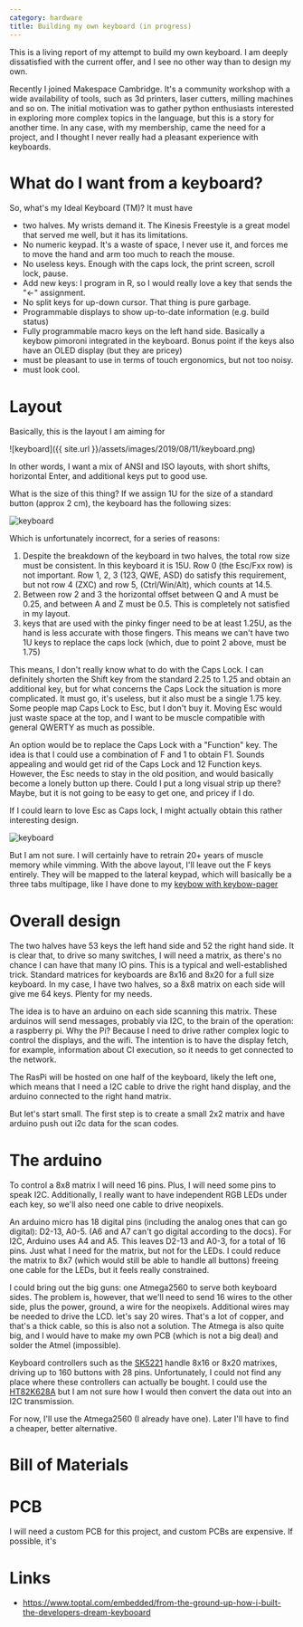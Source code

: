 ```yaml
---
category: hardware
title: Building my own keyboard (in progress)
---
```


This is a living report of my attempt to build my own keyboard. I am deeply dissatisfied
with the current offer, and I see no other way than to design my own.

Recently I joined Makespace Cambridge. It's a community workshop with a wide availability 
of tools, such as 3d printers, laser cutters, milling machines and so on. The initial motivation
was to gather python enthusiasts interested in exploring more complex topics in the language, but 
this is a story for another time. In any case, with my membership, came the need for a project, 
and I thought I never really had a pleasant experience with keyboards.

# What do I want from a keyboard?

So, what's my Ideal Keyboard (TM)? It must have

- two halves. My wrists demand it. The Kinesis Freestyle is a great model that served me well, but it has its limitations.
- No numeric keypad. It's a waste of space, I never use it, and forces me to move the hand and arm too much to reach the mouse.
- No useless keys. Enough with the caps lock, the print screen, scroll lock, pause.
- Add new keys: I program in R, so I would really love a key that sends the "<-" assignment.
- No split keys for up-down cursor. That thing is pure garbage.
- Programmable displays to show up-to-date information (e.g. build status)
- Fully programmable macro keys on the left hand side. Basically a keybow pimoroni integrated in the keyboard. 
  Bonus point if the keys also have an OLED display (but they are pricey)
- must be pleasant to use in terms of touch ergonomics, but not too noisy.
- must look cool.

# Layout

Basically, this is the layout I am aiming for

![keyboard]({{ site.url }}/assets/images/2019/08/11/keyboard.png)

In other words, I want a mix of ANSI and ISO layouts, with short shifts, horizontal Enter, and 
additional keys put to good use.

What is the size of this thing? If we assign 1U for the size of a standard button 
(approx 2 cm), the keyboard has the following sizes:

![keyboard](https://github.com/stefanoborini/keymine/blob/master/layouts/units-v0.1.png?raw=true)

Which is unfortunately incorrect, for a series of reasons:

1. Despite the breakdown of the keyboard in two halves, the total row size must be consistent. 
   In this keyboard it is 15U. Row 0 (the Esc/Fxx row) is not important. Row 1, 2, 3 (123, QWE, ASD) 
   do satisfy this requirement, but not row 4 (ZXC) and row 5, (Ctrl/Win/Alt), which counts at 14.5.
2. Between row 2 and 3 the horizontal offset between Q and A must be 0.25, and between A and Z must be 0.5.
   This is completely not satisfied in my layout.
3. keys that are used with the pinky finger need to be at least 1.25U, 
   as the hand is less accurate with those fingers. This means we can't have two 1U keys to replace 
   the caps lock (which, due to point 2 above, must be 1.75)

This means, I don't really know what to do with the Caps Lock. I can definitely shorten the Shift key
from the standard 2.25 to 1.25 and obtain an additional key, but for what concerns the Caps Lock the 
situation is more complicated. It must go, it's useless, but it also must be a single 1.75 key. Some 
people map Caps Lock to Esc, but I don't buy it. Moving Esc would just waste space at the top, and I
want to be muscle compatible with general QWERTY as much as possible.

An option would be to replace the Caps Lock with a "Function" key. The idea is that 
I could use a combination of F and 1 to obtain F1. Sounds appealing and would get rid of
the Caps Lock and 12 Function keys. However, the Esc needs to stay in the old position, 
and would basically become a lonely button up there. Could I put a long visual strip up there?
Maybe, but it is not going to be easy to get one, and pricey if I do.

If I could learn to love Esc as Caps lock, I might actually obtain this rather interesting
design. 

![keyboard](https://github.com/stefanoborini/keymine/blob/master/layouts/units-v0.2.png?raw=true)

But I am not sure. I will certainly have to retrain 20+ years of muscle memory while vimming.
With the above layout, I'll leave out the F keys entirely. They will be mapped to the lateral
keypad, which will basically be a three tabs multipage, like I have done to my [keybow with
keybow-pager](https://stefanoborini.com/keybow-pimoroni-keyboard-installation-hacks-fixes-and-multitab-support/)

# Overall design

The two halves have 53 keys the left hand side and 52 the right hand side.
It is clear that, to drive so many switches, I will need a matrix, as there's no
chance I can have that many IO pins. This is a typical and well-established trick.
Standard matrices for keyboards are 8x16 and 8x20 for a full size keyboard. 
In my case, I have two halves, so a 8x8 matrix on each side will give me 64 keys. 
Plenty for my needs.

The idea is to have an arduino on each side scanning this matrix. These arduinos
will send messages, probably via I2C, to the brain of the operation: a raspberry pi.
Why the Pi? Because I need to drive rather complex logic to control the
displays, and the wifi. The intention is to have the display fetch, for example,
information about CI execution, so it needs to get connected to the network.

The RasPi will be hosted on one half of the keyboard, likely the left one, 
which means that I need a I2C cable to drive the right hand display, and the
arduino connected to the right hand matrix.

But let's start small. The first step is to create a small 2x2 matrix and have 
arduino push out i2c data for the scan codes.

# The arduino

To control a 8x8 matrix I will need 16 pins. Plus, I will need some pins to
speak I2C.  Additionally, I really want to have independent RGB LEDs under each
key, so we'll also need one cable to drive neopixels.

An arduino micro has 18 digital pins (including the analog ones that can go digital):
D2-13, A0-5. (A6 and A7 can't go digital according to the docs). For I2C,
Arduino uses A4 and A5. This leaves D2-13 and A0-3, for a total of 16 pins.
Just what I need for the matrix, but not for the LEDs.  I could reduce the
matrix to 8x7 (which would still be able to handle all buttons) freeing one
cable for the LEDs, but it feels really constrained. 

I could bring out the big guns: one Atmega2560 to serve both keyboard sides.
The problem is, however, that we'll need to send 16 wires to the other side,
plus the power, ground, a wire for the neopixels. Additional wires may be
needed to drive the LCD.  let's say 20 wires. That's a lot of copper, and
that's a thick cable, so this is also not a solution. The Atmega is also quite
big, and I would have to make my own PCB (which is not a big deal) and solder the 
Atmel (impossible).

Keyboard controllers such as the
[SK5221](http://www.sprintek.com/en/products/keyboard_ic/SK5221.aspx) handle
8x16 or 8x20 matrixes, driving up to 160 buttons with 28 pins. Unfortunately, I
could not find any place where these controllers can actually be bought.
I could use the [HT82K628A](https://www.holtek.com/productdetail/-/vg/82k628a) but I am not
sure how I would then convert the data out into an I2C transmission.

For now, I'll use the Atmega2560 (I already have one). Later I'll have to find
a cheaper, better alternative.

# Bill of Materials


# PCB

I will need a custom PCB for this project, and custom PCBs are expensive.
If possible, it's 
# Links

- https://www.toptal.com/embedded/from-the-ground-up-how-i-built-the-developers-dream-keybooard
